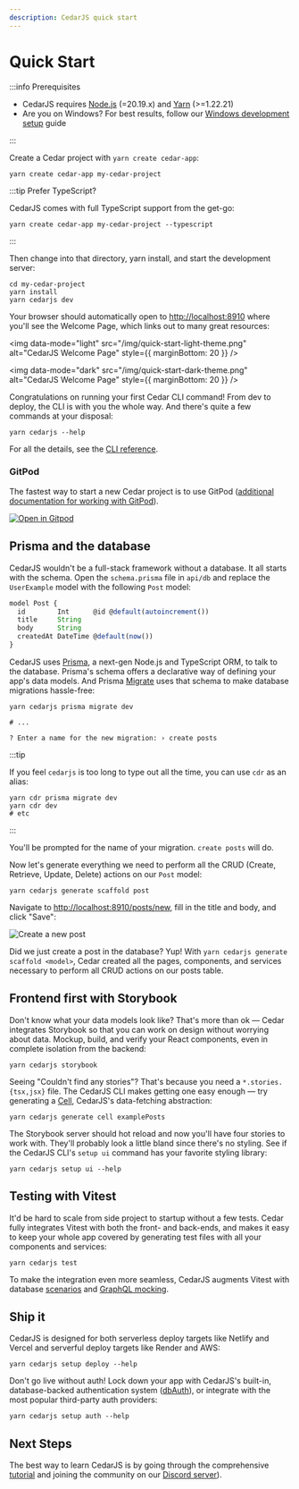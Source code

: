 ```yaml
---
description: CedarJS quick start
---
```


# Quick Start

:::info Prerequisites

- CedarJS requires [Node.js](https://nodejs.org/en/) (=20.19.x) and
  [Yarn](https://yarnpkg.com/) (>=1.22.21)
- Are you on Windows? For best results, follow our [Windows development
  setup](how-to/windows-development-setup.md) guide

:::

Create a Cedar project with `yarn create cedar-app`:

```
yarn create cedar-app my-cedar-project
```

:::tip Prefer TypeScript?

CedarJS comes with full TypeScript support from the get-go:

```
yarn create cedar-app my-cedar-project --typescript
```

:::

Then change into that directory, yarn install, and start the development server:

```
cd my-cedar-project
yarn install
yarn cedarjs dev
```

Your browser should automatically open to [http://localhost:8910](http://localhost:8910) where you'll see the Welcome Page, which links out to many great resources:

<img data-mode="light" src="/img/quick-start-light-theme.png" alt="CedarJS Welcome Page" style={{ marginBottom: 20 }} />

<img data-mode="dark" src="/img/quick-start-dark-theme.png" alt="CedarJS Welcome Page" style={{ marginBottom: 20 }} />

Congratulations on running your first Cedar CLI command!
From dev to deploy, the CLI is with you the whole way.
And there's quite a few commands at your disposal:

```
yarn cedarjs --help
```

For all the details, see the [CLI reference](cli-commands.md).

### GitPod

The fastest way to start a new Cedar project is to use GitPod ([additional documentation for working with GitPod](./how-to/using-gitpod)).

[![Open in Gitpod](https://gitpod.io/button/open-in-gitpod.svg)](https://gitpod.io/#https://github.com/redwoodjs/starter)

## Prisma and the database

CedarJS wouldn't be a full-stack framework without a database. It all starts
with the schema. Open the `schema.prisma` file in `api/db` and replace the
`UserExample` model with the following `Post` model:

```js title="api/db/schema.prisma"
model Post {
  id        Int      @id @default(autoincrement())
  title     String
  body      String
  createdAt DateTime @default(now())
}
```

CedarJS uses [Prisma](https://www.prisma.io/), a next-gen Node.js and TypeScript
ORM, to talk to the database. Prisma's schema offers a declarative way of
defining your app's data models. And Prisma
[Migrate](https://www.prisma.io/migrate) uses that schema to make database
migrations hassle-free:

```
yarn cedarjs prisma migrate dev

# ...

? Enter a name for the new migration: › create posts
```

:::tip

If you feel `cedarjs` is too long to type out all the time, you can use `cdr` as
an alias:

```
yarn cdr prisma migrate dev
yarn cdr dev
# etc
```

:::

You'll be prompted for the name of your migration. `create posts` will do.

Now let's generate everything we need to perform all the CRUD (Create, Retrieve, Update, Delete) actions on our `Post` model:

```
yarn cedarjs generate scaffold post
```

Navigate to [http://localhost:8910/posts/new](http://localhost:8910/posts/new), fill in the title and body, and click "Save":

<img src="https://user-images.githubusercontent.com/300/73028004-72262c00-3de9-11ea-8924-66d1cc1fceb6.png" alt="Create a new post" />

Did we just create a post in the database? Yup! With `yarn cedarjs generate scaffold <model>`, Cedar created all the pages, components, and services necessary to perform all CRUD actions on our posts table.

## Frontend first with Storybook

Don't know what your data models look like?
That's more than ok — Cedar integrates Storybook so that you can work on design without worrying about data.
Mockup, build, and verify your React components, even in complete isolation from the backend:

```
yarn cedarjs storybook
```

Seeing "Couldn't find any stories"?
That's because you need a `*.stories.{tsx,jsx}` file.
The CedarJS CLI makes getting one easy enough — try generating a [Cell](./cells), CedarJS's data-fetching abstraction:

```
yarn cedarjs generate cell examplePosts
```

The Storybook server should hot reload and now you'll have four stories to work with.
They'll probably look a little bland since there's no styling.
See if the CedarJS CLI's `setup ui` command has your favorite styling library:

```
yarn cedarjs setup ui --help
```

## Testing with Vitest

It'd be hard to scale from side project to startup without a few tests.
Cedar fully integrates Vitest with both the front- and back-ends, and makes it easy to keep your whole app covered by generating test files with all your components and services:

```
yarn cedarjs test
```

To make the integration even more seamless, CedarJS augments Vitest with database [scenarios](testing.md#scenarios) and [GraphQL mocking](testing.md#mocking-graphql-calls).

## Ship it

CedarJS is designed for both serverless deploy targets like Netlify and Vercel and serverful deploy targets like Render and AWS:

```
yarn cedarjs setup deploy --help
```

Don't go live without auth!
Lock down your app with CedarJS's built-in, database-backed authentication system ([dbAuth](authentication.md#self-hosted-auth-installation-and-setup)), or integrate with
the most popular third-party auth providers:

```
yarn cedarjs setup auth --help
```

## Next Steps

The best way to learn CedarJS is by going through the comprehensive [tutorial](tutorial/foreword.md) and joining the community on our [Discord server](https://cedarjs.com/discord)).
